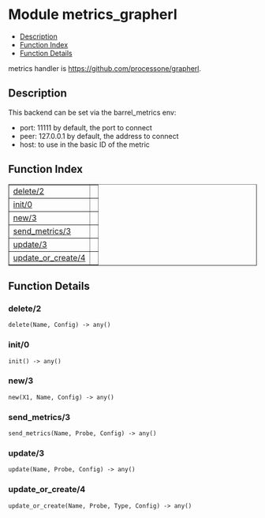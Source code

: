 

# Module metrics_grapherl #
* [Description](#description)
* [Function Index](#index)
* [Function Details](#functions)

metrics handler is https://github.com/processone/grapherl.

<a name="description"></a>

## Description ##

This backend can be set via the barrel_metrics env:

- port: 11111 by default, the port to connect
- peer: 127.0.0.1 by default, the address to connect
- host: to use in the basic ID of the metric<a name="index"></a>

## Function Index ##


<table width="100%" border="1" cellspacing="0" cellpadding="2" summary="function index"><tr><td valign="top"><a href="#delete-2">delete/2</a></td><td></td></tr><tr><td valign="top"><a href="#init-0">init/0</a></td><td></td></tr><tr><td valign="top"><a href="#new-3">new/3</a></td><td></td></tr><tr><td valign="top"><a href="#send_metrics-3">send_metrics/3</a></td><td></td></tr><tr><td valign="top"><a href="#update-3">update/3</a></td><td></td></tr><tr><td valign="top"><a href="#update_or_create-4">update_or_create/4</a></td><td></td></tr></table>


<a name="functions"></a>

## Function Details ##

<a name="delete-2"></a>

### delete/2 ###

`delete(Name, Config) -> any()`

<a name="init-0"></a>

### init/0 ###

`init() -> any()`

<a name="new-3"></a>

### new/3 ###

`new(X1, Name, Config) -> any()`

<a name="send_metrics-3"></a>

### send_metrics/3 ###

`send_metrics(Name, Probe, Config) -> any()`

<a name="update-3"></a>

### update/3 ###

`update(Name, Probe, Config) -> any()`

<a name="update_or_create-4"></a>

### update_or_create/4 ###

`update_or_create(Name, Probe, Type, Config) -> any()`

